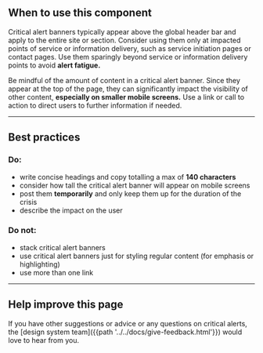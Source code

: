 ## When to use this component

Critical alert banners typically appear above the global header bar and apply to the entire site or section. Consider using them only at impacted points of service or information delivery, such as service initiation pages or contact pages. Use them sparingly beyond service or information delivery points to avoid **alert fatigue.**

Be mindful of the amount of content in a critical alert banner. Since they appear at the top of the page, they can significantly impact the visibility of other content, **especially on smaller mobile screens.** Use a link or call to action to direct users to further information if needed.

<hr>

## Best practices

### Do:
* write concise headings and copy totalling a max of **140 characters**
* consider how tall the critical alert banner will appear on mobile screens
* post them **temporarily** and only keep them up for the duration of the crisis
* describe the impact on the user

### Do not:
* stack critical alert banners
* use critical alert banners just for styling regular content (for emphasis or highlighting)
* use more than one link

<hr>

## Help improve this page

If you have other suggestions or advice or any questions on critical alerts, the [design system team]({{path '../../docs/give-feedback.html'}}) would love to hear from you.
